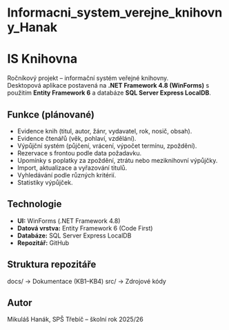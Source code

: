 # Informacni_system_verejne_knihovny_Hanak

# IS Knihovna

Ročníkový projekt – informační systém veřejné knihovny.  
Desktopová aplikace postavená na **.NET Framework 4.8 (WinForms)** s použitím **Entity Framework 6** a databáze **SQL Server Express LocalDB**.  

## Funkce (plánované)
- Evidence knih (titul, autor, žánr, vydavatel, rok, nosič, obsah).
- Evidence čtenářů (věk, pohlaví, vzdělání).
- Výpůjční systém (půjčení, vrácení, výpočet termínu, zpoždění).
- Rezervace s frontou podle data požadavku.
- Upomínky s poplatky za zpoždění, ztrátu nebo meziknihovní výpůjčky.
- Import, aktualizace a vyřazování titulů.
- Vyhledávání podle různých kritérií.
- Statistiky výpůjček.

## Technologie
- **UI:** WinForms (.NET Framework 4.8)  
- **Datová vrstva:** Entity Framework 6 (Code First)  
- **Databáze:** SQL Server Express LocalDB  
- **Repozitář:** GitHub  

## Struktura repozitáře
docs/ → Dokumentace (KB1–KB4)
src/ → Zdrojové kódy

## Autor
Mikuláš Hanák, SPŠ Třebíč – školní rok 2025/26
